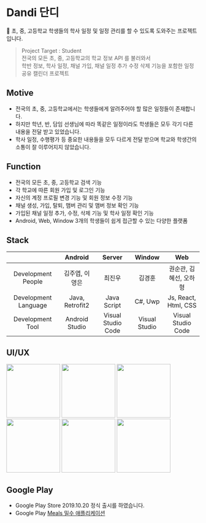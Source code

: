 # Dandi 단디
📆 초, 중, 고등학교 학생들의 학사 일정 및 일정 관리를 할 수 있도록 도와주는 프로젝트입니다.

> Project Target : Student <br/>
> 전국의 모든 초, 중, 고등학교의 학교 정보 API 를 불러와서 <br/>
> 학반 정보, 학사 일정, 채널 가입, 채널 일정 추가 수정 삭제 기능을 포함한 일정 공유 캘린더 프로젝트

## Motive
- 전국의 초, 중, 고등학교에서는 학생들에게 알려주어야 할 많은 일정들이 존재합니다.
- 하지만 학년, 반, 담임 선생님에 따라 똑같은 일정이라도 학생들은 모두 각기 다른 내용을 전달 받고 있었습니다. 
- 학사 일정, 수행평가 등 중요한 내용들을 모두 다르게 전달 받으며 학교와 학생간의 소통이 잘 이루어지지 않았습니다. 

## Function
- 전국의 모든 초, 중, 고등학교 검색 기능
- 각 학교에 따른 회원 가입 및 로그인 기능
- 자신의 계정 프로필 변경 기능 및 회원 정보 수정 기능 
- 채널 생성, 가입, 탈퇴, 맴버 관리 및 맴버 정보 확인 기능
- 가입된 채널 일정 추가, 수정, 삭제 기능 및 학사 일정 확인 기능
- Android, Web, Window 3개의 학생들이 쉽게 접근할 수 있는 다양한 플랫폼

## Stack
|                      | Android     | Server        | Window| Web|
|:--------------------:|:---------------:|:------------------:|:-----:|:----:|
| Development People | 김주엽, 이영은 | 최진우       |김경훈|권순관, 김혜선, 오하형|
| Development Language | Java, Retrofit2 | Java Script        | C#, Uwp | Js, React, Html, CSS|
| Development Tool     | Android Studio  | Visual Studio Code |Visual Studio| Visual Studio Code|

## UI/UX
<div>
<img width="140" src="https://user-images.githubusercontent.com/49600974/68521713-17e7f580-02e7-11ea-8beb-ce076eeaba49.png"></img>
<img width="140" src="https://user-images.githubusercontent.com/49600974/68521714-17e7f580-02e7-11ea-9916-fa8016c9b81f.png"></img>
<img width="140" src="https://user-images.githubusercontent.com/49600974/68521715-17e7f580-02e7-11ea-80be-231075b684e2.png"></img>
<img width="140" src="https://user-images.githubusercontent.com/49600974/68521716-17e7f580-02e7-11ea-861b-f531f14813fb.png"></img>
<img width="140" src="https://user-images.githubusercontent.com/49600974/68521717-18808c00-02e7-11ea-8b97-ccdc7d99eb23.png"></img>
<img width="140" src="https://user-images.githubusercontent.com/49600974/68521718-18808c00-02e7-11ea-9fd3-87320b220b5b.png"></img>
</div>

## Google Play
  - Google Play Store 2019.10.20 정식 출시를 하였습니다.
  - Google Play <a href ="https://play.google.com/store/apps/details?id=org.techtown.project5" target ="_blank" title ="밀수 바로가기">Meals 밀수 애플리케이션 </a>
 
  
































